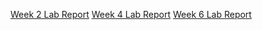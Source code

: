 [Week 2 Lab Report](week2-lab-report.md)
[Week 4 Lab Report](week4-lab-report.md)
[Week 6 Lab Report](week4-lab-report.md)